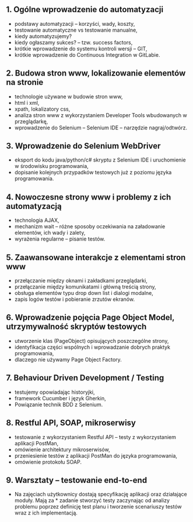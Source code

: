 ## 1. Ogólne wprowadzenie do automatyzacji
* podstawy automatyzacji – korzyści, wady, koszty,
* testowanie automatyczne vs testowanie manualne,
* kiedy automatyzujemy?
* kiedy ogłaszamy sukces? – tzw. success factors,
* krótkie wprowadzenie do systemu kontroli wersji – GIT,
* krótkie wprowadzenie do Continuous Integration w GitLabie.

## 2. Budowa stron www, lokalizowanie elementów na stronie
* technologie używane w budowie stron www,
* html i xml,
* xpath, lokalizatory css,
* analiza stron www z wykorzystaniem Developer Tools wbudowanych w przeglądarkę,
* wprowadzenie do Selenium – Selenium IDE – narzędzie nagraj/odtwórz.

## 3. Wprowadzenie do Selenium WebDriver
* eksport do kodu java/python/c# skryptu z Selenium IDE i uruchomienie w środowisku programowania,
* dopisanie kolejnych przypadków testowych już z poziomu języka programowania.

## 4. Nowoczesne strony www i problemy z ich automatyzacją
* technologia AJAX,
* mechanizm wait – różne sposoby oczekiwania na załadowanie elementów, ich wady i zalety,
* wyrażenia regularne – pisanie testów.

## 5. Zaawansowane interakcje z elementami stron www
* przełączanie między oknami i zakładkami przeglądarki,
* przełączanie między komunikatami i główną treścią strony,
* obsługa elementów typu drop down list i dialogi modalne,
* zapis logów testów i pobieranie zrzutów ekranów.

## 6. Wprowadzenie pojęcia Page Object Model, utrzymywalność skryptów testowych
* utworzenie klas (PageObject) opisujących poszczególne strony,
* identyfikacja części wspólnych i wprowadzanie dobrych praktyk programowania,
* dlaczego nie używamy Page Object Factory.

## 7. Behaviour Driven Development / Testing
* testujemy opowiadając historyjki,
* framework Cucumber i język Gherkin,
* Powiązanie technik BDD z Selenium.

## 8. Restful API, SOAP, mikroserwisy
* testowanie z wykorzystaniem Restful API – testy z wykorzystaniem aplikacji PostMan,
* omówienie architektury mikroserwisów,
* przeniesienie testów z aplikacji PostMan do języka programowania,
* omówienie protokołu SOAP.

## 9. Warsztaty – testowanie end-to-end
* Na zajęciach użytkownicy dostają specyfikację aplikacji oraz działające moduły. Mają za * zadanie stworzyć testy zaczynając od analizy problemu poprzez definicję test planu i tworzenie scenariuszy testów wraz z ich implementacją.